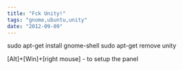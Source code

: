```yaml
---
title: "Fck Unity!"
tags: "gnome,ubuntu,unity"
date: "2012-09-09"
---
```


sudo apt-get install gnome-shell
sudo apt-get remove unity

[Alt]+[Win]+[right mouse] - to setup the panel
